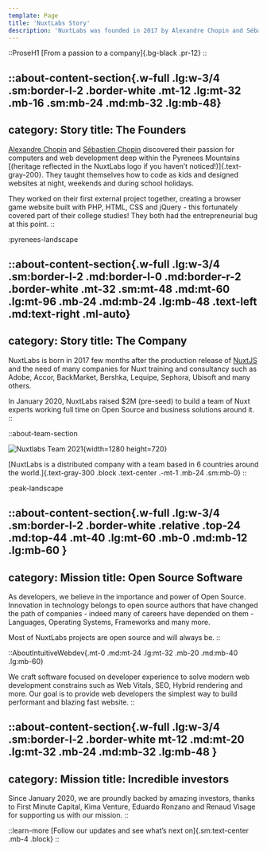 ```yaml
---
template: Page
title: 'NuxtLabs Story'
description: 'NuxtLabs was founded in 2017 by Alexandre Chopin and Sébastien Chopin is an Open Source software company dedicated to build software focused on developer experience.'
---
```


::ProseH1
[From a passion to a company]{.bg-black .pr-12}
::

::about-content-section{.w-full .lg:w-3/4 .sm:border-l-2 .border-white .mt-12 .lg:mt-32 .mb-16 .sm:mb-24 .md:mb-32 .lg:mb-48}
---
category: Story 
title: The Founders
---

[Alexandre Chopin](https://twitter.com/iamnuxt) and [Sébastien Chopin](https://twitter.com/atinux) discovered their passion for computers and web development deep within the Pyrenees Mountains [(heritage reflected in the NuxtLabs logo if you haven’t noticed!)]{.text-gray-200}. They taught themselves how to code as kids and designed websites at night, weekends and during school holidays.

They worked on their first external project together, creating a browser game website built with PHP, HTML, CSS and jQuery - this fortunately covered part of their college studies! They both had the entrepreneurial bug at this point.
::

:pyrenees-landscape

::about-content-section{.w-full .lg:w-3/4 .sm:border-l-2 .md:border-l-0 .md:border-r-2 .border-white .mt-32 .sm:mt-48 .md:mt-60 .lg:mt-96 .mb-24 .md:mb-24 .lg:mb-48 .text-left .md:text-right .ml-auto}
---
category: Story 
title: The Company
---

NuxtLabs is born in 2017 few months after the production release of [NuxtJS](/nuxtjs) and the need of many companies for Nuxt training and consultancy such as Adobe, Accor, BackMarket, Bershka, Lequipe, Sephora, Ubisoft and many others.

In January 2020, NuxtLabs raised $2M (pre-seed) to build a team of Nuxt experts working full time on Open Source and business solutions around it.
::



::about-team-section

![Nuxtlabs Team 2021](/img/team.jpg){width=1280 height=720}

[NuxtLabs is a distributed company with a team based in 6 countries around the world.]{.text-gray-300 .block .text-center .-mt-1 .mb-24 .sm:mb-0}
::

:peak-landscape

::about-content-section{.w-full .lg:w-3/4 .sm:border-l-2 .border-white .relative .top-24 .md:top-44 .mt-40 .lg:mt-60 .mb-0 .md:mb-12 .lg:mb-60 }
---
category: Mission 
title: Open Source Software
---

As developers, we believe in the importance and power of Open Source. Innovation in technology belongs to open source authors that have changed the path of companies - indeed many of careers have depended on them - Languages, Operating Systems, Frameworks and many more.

Most of NuxtLabs projects are open source and will always be.
::

::AboutIntuitiveWebdev{.mt-0 .md:mt-24 .lg:mt-32 .mb-20 .md:mb-40 .lg:mb-60}

We craft software focused on developer experience to solve modern web development constrains such as Web Vitals, SEO, Hybrid rendering and more. Our goal is to provide web developers the simplest way to build performant and blazing fast website.
::

::about-content-section{.w-full .lg:w-3/4 .sm:border-l-2 .border-white mt-12 .md:mt-20 .lg:mt-32 .mb-24 .md:mb-32 .lg:mb-48 }
---
category: Mission 
title: Incredible investors 
---

Since January 2020, we are proundly backed by amazing investors, thanks to First Minute Capital, Kima Venture, Eduardo Ronzano and Renaud Visage for supporting us with our mission.
::


::learn-more
[Follow our updates and see what’s next on]{.sm:text-center .mb-4 .block}
::

